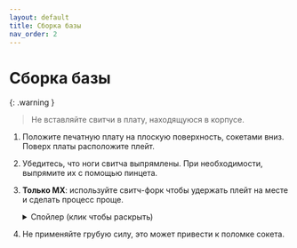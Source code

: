 ```yaml
---
layout: default
title: Сборка базы
nav_order: 2
---
```


# Сборка базы

{: .warning }
> Не вставляйте свитчи в плату, находящуюся в корпусе.

1. Положите печатную плату на плоскую поверхность, сокетами вниз. Поверх платы расположите плейт.
2. Убедитесь, что ноги свитча выпрямлены. При необходимости, выпрямите их с помощью пинцета.
3. **Только МХ**: используйте свитч-форк чтобы удержать плейт на месте и сделать процесс проще.
    <details>
    <summary>Спойлер (клик чтобы раскрыть)</i></summary>
    <br>
    
    ![image](./plate_fork.jpg)
    
    </details>
  
4. Не применяйте грубую силу, это может привести к поломке сокета.
